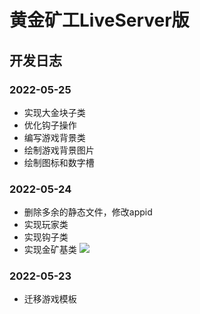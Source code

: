 # 黄金矿工LiveServer版

## 开发日志

### 2022-05-25

- 实现大金块子类
- 优化钩子操作
- 编写游戏背景类
- 绘制游戏背景图片
- 绘制图标和数字槽

### 2022-05-24

- 删除多余的静态文件，修改appid
- 实现玩家类
- 实现钩子类
- 实现金矿基类
![](https://picgo-yangqing.oss-cn-hangzhou.aliyuncs.com/img/20220524203558.png)

### 2022-05-23

- 迁移游戏模板